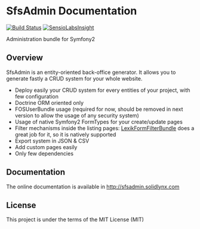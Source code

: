 # SfsAdmin Documentation

[![Build Status](https://travis-ci.org/sfstarter/SfsAdminBundle.svg?branch=develop)](https://travis-ci.org/sfstarter/SfsAdminBundle)
[![SensioLabsInsight](https://insight.sensiolabs.com/projects/beb5d2ee-56d8-4801-899e-1a48afac4f46/mini.png)](https://insight.sensiolabs.com/projects/beb5d2ee-56d8-4801-899e-1a48afac4f46)

Administration bundle for Symfony2

## Overview
SfsAdmin is an entity-oriented back-office generator. It allows you to generate fastly a CRUD system for your whole website.

- Deploy easily your CRUD system for every entities of your project, with few configuration
- Doctrine ORM oriented only
- FOSUserBundle usage (required for now, should be removed in next version to allow the usage of any security system)
- Usage of native Symfony2 FormTypes for your create/update pages
- Filter mechanisms inside the listing pages: [LexikFormFilterBundle](https://github.com/lexik/LexikFormFilterBundle) does a great job for it, so it is natively supported
- Export system in JSON & CSV
- Add custom pages easily
- Only few dependencies

## Documentation

The online documentation is available in http://sfsadmin.solidlynx.com

## License
This project is under the terms of the MIT License (MIT)
